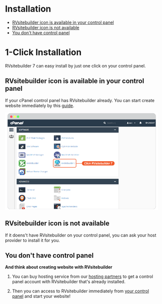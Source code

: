 # Installation


- [RVsitebuilder icon is available in your control panel](#rvsitebuilder-icon-is-available-in-your-control-panel)
- [RVsitebuilder icon is not available](#rvsitebuilder-icon-is-not-available)
- [You don't have control panel](#you-dont-have-control-panel)

# 1-Click Installation

RVsitebuilder 7 can easy install by just one click on your control panel.

## RVsitebuilder icon is available in your control panel

If your cPanel control panel has RVsitebuilder already. You can start create website immediately by this [guide](website-design.md#create-a-new-site).

   ![image](images/website_template/img_create_newsite_01_cPanel.png)


## RVsitebuilder icon is not available

If it doens't have RVsitebuilder on your control panel, you can ask your host provider to install it for you.

## You don't have control panel

**And think about creating website with RVsitebuilder**

1. You can buy hosting service from our [hosting partners](https://rvsitebuilder.com/hosting-partner/) to get a control panel account with RVsitebuilder that's already installed.

2. Then you can access to RVsitebuilder immediately from [your control panel](website-design.md#create-a-new-site) and start your website!


